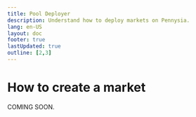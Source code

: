 ```yaml
---
title: Pool Deployer
description: Understand how to deploy markets on Pennysia.
lang: en-US
layout: doc
footer: true
lastUpdated: true
outline: [2,3]
---
```


# How to create a market
COMING SOON.
<!-- # Withdraw Liquidity
This page demonstrates how to withdraw liquidity on Pennysia user interface.

<YouTubeEmbed video-id="nGwUJwWwkcg" />

::: info :information_source:  INFO
Before proceeding any below steps, make sure your wallet/account is connected.
:::

## Steps
1. Select Position: Click on the liquidity position you want to withdraw from.
2. Click the 'Withdraw' or 'Remove Liquidity' button.
3. Choose Withdrawal Amount:
    - Use the percentage slider (25%, 50%, 75%, 100%) for quick selection
    - Or manually enter the specific amount of LP tokens to withdraw
4. Review Withdrawal Details: Check how much of each token you'll receive back.
5. Confirm Withdrawal: Click the 'Withdraw Liquidity' button to execute the transaction.
6. Your wallet pops up to sign/confirm the transaction, click confirm.
7. Done. The tokens are returned to your wallet and your LP position is reduced accordingly.


::: tip :book: TIP
Withdrawing 100% will completely close your liquidity position. Partial withdrawals will maintain your position with the remaining amount.
 ::: -->


